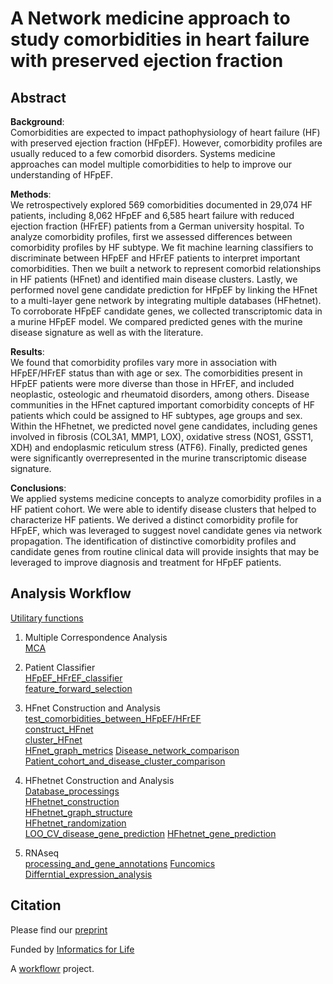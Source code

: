 # A Network medicine approach to study comorbidities in heart failure with preserved ejection fraction

## Abstract

**Background**:  
Comorbidities are expected to impact pathophysiology of heart failure (HF) with preserved ejection fraction (HFpEF). However, comorbidity profiles are usually reduced to a few comorbid disorders. Systems medicine approaches can model multiple comorbidities to help to improve our understanding of HFpEF.  

**Methods**:  
We retrospectively explored 569 comorbidities documented in 29,074 HF patients, including 8,062 HFpEF and 6,585 heart failure with reduced ejection fraction (HFrEF) patients from a German university hospital. To analyze comorbidity profiles, first we assessed differences between comorbidity profiles by HF subtype. We fit machine learning classifiers to discriminate between HFpEF and HFrEF patients to interpret important comorbidities. Then we built a network to represent comorbid relationships in HF patients (HFnet) and identified main disease clusters. Lastly, we performed novel gene candidate prediction for HFpEF by linking the HFnet to a multi-layer gene network by integrating multiple databases (HFhetnet). To corroborate HFpEF candidate genes, we collected transcriptomic data in a murine HFpEF model. We compared predicted genes with the murine disease signature as well as with the literature. 

**Results**:  
We found that comorbidity profiles vary more in association with HFpEF/HFrEF status than with age or sex. The comorbidities present in HFpEF patients were more diverse than those in HFrEF, and included neoplastic, osteologic and rheumatoid disorders, among others. Disease communities in the HFnet captured important comorbidity concepts of HF patients which could be assigned to HF subtypes, age groups and sex. Within the HFhetnet, we predicted novel gene candidates, including genes involved in fibrosis (COL3A1, MMP1, LOX), oxidative stress (NOS1, GSST1, XDH) and endoplasmic reticulum stress (ATF6). Finally, predicted genes were significantly overrepresented in the murine transcriptomic disease signature.

**Conclusions**:  
We applied systems medicine concepts to analyze comorbidity profiles in a HF patient cohort. We were able to identify disease clusters that helped to characterize HF patients. We derived a distinct comorbidity profile for HFpEF, which was leveraged to suggest novel candidate genes via network propagation. The identification of distinctive comorbidity profiles and candidate genes from routine clinical data will provide insights that may be leveraged to improve diagnosis and treatment for  HFpEF patients.

## Analysis Workflow
[Utilitary functions](https://github.com/JanLanzer/hf_comorbidity_genes/tree/master/analysis/utils)

1) Multiple Correspondence Analysis  
[MCA](https://github.com/JanLanzer/hf_comorbidity_genes/blob/master/analysis/dim_reduction/MCA_phe_reduced_script_noCMs.R)  

2) Patient Classifier  
[HFpEF_HFrEF_classifier](https://github.com/JanLanzer/hf_comorbidity_genes/blob/master/analysis/classifier/hfpef_hfref_classifier_newPID.R)  
[feature_forward_selection](https://github.com/JanLanzer/hf_comorbidity_genes/blob/master/analysis/classifier/select_estimater_cut_off.R)

3) HFnet Construction and Analysis  
[test_comorbidities_between_HFpEF/HFrEF](https://github.com/JanLanzer/hf_comorbidity_genes/blob/master/analysis/network/HFnet/perform_three_way.R)  
[construct_HFnet](https://github.com/JanLanzer/hf_comorbidity_genes/blob/master/analysis/network/HFnet/construct_HFnet_ML.R)  
[cluster_HFnet](https://github.com/JanLanzer/hf_comorbidity_genes/blob/master/analysis/network/HFnet/hfnet_clustering.R)  
[HFnet_graph_metrics](https://github.com/JanLanzer/hf_comorbidity_genes/blob/master/analysis/network/HFnet/graph_structure.R)
[Disease_network_comparison](https://github.com/JanLanzer/hf_comorbidity_genes/blob/master/analysis/network/HFnet/compare_disease_networks.R)
[Patient_cohort_and_disease_cluster_comparison](https://github.com/JanLanzer/hf_comorbidity_genes/blob/master/analysis/network/HFnet/patient_disease_cluster.R)

4) HFhetnet Construction and Analysis  
[Database_processings](https://github.com/JanLanzer/hf_comorbidity_genes/tree/master/analysis/network/data_base_processing)  
[HFhetnet_construction](https://github.com/JanLanzer/hf_comorbidity_genes/blob/master/analysis/network/HFhetnet/create_hetnet.R)  
[HFhetnet_graph_structure](https://github.com/JanLanzer/hf_comorbidity_genes/blob/master/analysis/network/HFhetnet/hetnet_characteristics.R)  
[HFhetnet_randomization](https://github.com/JanLanzer/hf_comorbidity_genes/blob/master/analysis/network/HFhetnet/randomize_layer.R)  
[LOO_CV_disease_gene_prediction](https://github.com/JanLanzer/hf_comorbidity_genes/blob/master/analysis/network/HFhetnet/validation_disease_nodes.R)
[HFhetnet_gene_prediction](https://github.com/JanLanzer/hf_comorbidity_genes/blob/master/analysis/network/HFhetnet/predict_hf_genes_ML.R)

5) RNAseq  
[processing_and_gene_annotations](https://github.com/JanLanzer/hf_comorbidity_genes/blob/master/analysis/RNAseq/process_rnaseq.R)
[Funcomics](https://github.com/JanLanzer/hf_comorbidity_genes/blob/master/analysis/RNAseq/funcomicx.R)
[Differntial_expression_analysis](https://github.com/JanLanzer/hf_comorbidity_genes/blob/master/analysis/RNAseq/DEA.R)  

## Citation
Please find our [preprint](https://doi.org/10.21203/rs.3.rs-2429581/v1)

Funded by [Informatics for Life](https://informatics4life.org/)

A [workflowr][] project.

[workflowr]: https://github.com/jdblischak/workflowr
